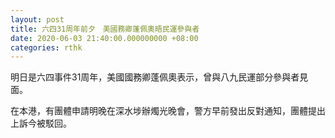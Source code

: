 ```yaml
---
layout: post
title: 六四31周年前夕　美國務卿蓬佩奧晤民運參與者
date: 2020-06-03 21:40:00.000000000 +08:00
categories: rthk
---
```


明日是六四事件31周年，美國國務卿蓬佩奧表示，曾與八九民運部分參與者見面。

在本港，有團體申請明晚在深水埗辦燭光晚會，警方早前發出反對通知，團體提出上訴今被駁回。

